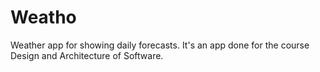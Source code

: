 # Weatho
Weather app for showing daily forecasts.
It's an app done for the course Design and Architecture of Software.
